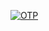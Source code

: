 <a href="https://ibb.co/n8g1sLTR"><img src="https://i.ibb.co/sJm1vVht/OTP.jpg" alt="OTP" border="0"></a>
